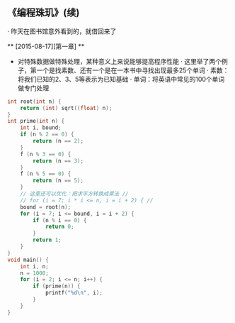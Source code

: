 ## 《编程珠玑》(续)

· 昨天在图书馆意外看到的，就借回来了

** [2015-08-17]\[第一章\] **

- 对特殊数据做特殊处理，某种意义上来说能够提高程序性能
· 这里举了两个例子，第一个是找素数、还有一个是在一本书中寻找出现最多25个单词
· 素数：将我们已知的2、3、5等表示为已知基础
· 单词：将英语中常见的100个单词做专门处理

```C
int root(int n) {
	return (int) sqrt((float) n);
}
int prime(int n) {
	int i, bound;
    if (n % 2 == 0) {
    	return (n == 2);
    }
	f (n % 3 == 0) {
    	return (n == 3);
    }
    f (n % 5 == 0) {
    	return (n == 5);
    }
    // 这里还可以优化：把求平方转换成乘法 //
    // for (i = 7; i * i <= n, i = i + 2) { //
    bound = root(n);
    for (i = 7; i <= bound, i = i + 2) {
    	if (n % i == 0) {
        	return 0;
        }
        return 1;
    }
}
void main() {
	int i, n;
    n = 1000;
    for (i = 2; i <= n; i++) {
    	if (prime(n)) {
        	printf("%d\n", i);
        }
    }
}
```

